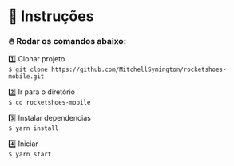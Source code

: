 # :notebook_with_decorative_cover: Instruções

### :fire: Rodar os comandos abaixo:

:one: Clonar projeto</br>
`$ git clone https://github.com/MitchellSymington/rocketshoes-mobile.git`

:two: Ir para o diretório </br>
`$ cd rocketshoes-mobile`

:three: Instalar dependencias</br>
`$ yarn install`

:four: Iniciar</br>
`$ yarn start`</br>

